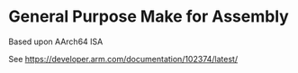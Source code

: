 # General Purpose Make for Assembly
Based upon AArch64 ISA

See https://developer.arm.com/documentation/102374/latest/


